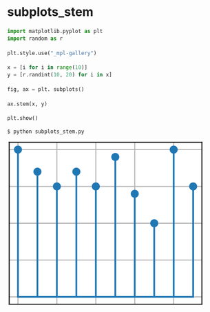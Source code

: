 # subplots_stem
```python
import matplotlib.pyplot as plt
import random as r

plt.style.use("_mpl-gallery")

x = [i for i in range(10)]
y = [r.randint(10, 20) for i in x]

fig, ax = plt. subplots()

ax.stem(x, y)

plt.show()
```


```shell
$ python subplots_stem.py
```


![](svg/subplots_stem.svg)
